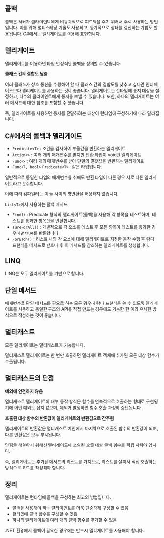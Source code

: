 ## 콜백

콜백은 서버가 클라이언트에게 비동기적으로 피드백을 주기 위해서 주로 사용하는 방법입니다.
이를 위해 멀티스레딩 기술도 사용되고, 동기적으로 상태를 갱신하는 기법도 할용됩니다.
C#에서는 델리게이트를 이용해 표현합니다.

## 델리게이트

델리게이트를 이용하면 타입 안정적인 콜백을 정의할 수 있습니다.

**클래스 간의 결합도 낮춤**

여러 클래스가 상호 통신을 수행해야 할 때 클래스 간의 결합도를 낮추고 싶다면 인터페이스보다 델리케이트를 사용하는 것이 좋습니다.
델리게이트는 런타임에 통지 대상을 설정하고, 다수의 클라이언트에게 통지를 보낼 수 있습니다.
또한, 하나의 델리게이트는 여러 메서드에 대한 참조를 포함할 수 있습니다.

죽, 델리게이트를 사용하면 통지를 전달하려는 대상이 런타임에 구성하기에 따라 달라집니다.

## C#에서의 콜백과 델리게이트

- `Predicate<T>` : 조건을 검사하여 부울값을 반환하는 델리게이트
- `Action<>` :  여러 개의 매개변수를 받지만 반환 타입이 void인 델리게이트
- `Func<>` : 여러 개의 매개변수를 받아 단일의 결괏값을 반환하는 델리게이트
- `Func<T, bool>` `Predicate<T>` : 같은 타입입니다.

일반적으로 동일한 타입의 매개변수를 취해도 반환 타입이 다른 경우 서로 다른 델리게이트라고 간주합니다.

이에 따라 컴파일러는 이 둘 사이의 형변환을 허용하지 않습니다.

`List<T>`에서 사용하는 콜백 메서드

- `Find()` : Predicate<int> 형식의 델리게이트(콜백)을 사용해 각 항목을 테스트하며, 테스트를 통과한 항목만을 반환합니다.
- `TureForAll()` : 개별적으로 각 요소를 테스트 후 모든 항목이 테스트를 통과한 경우에만 true를 반환합니다.
- `ForEach()` : 리스트 내의 각 요소에 대해 델리게이트로 지정한 동작 수행 후 람다 표현식을 메서드로 반호나 후 이 메서드를 참조하는 델리게이트를 생성합니다.

## LINQ

LINQ는 모두 델리게이트를 기반으로 합니다. 

## 단일 메서드

매개변수로 단일 메서드를 필요로 하는 모든 경우에 람다 표현식을 쓸 수 있도록 델리게이트를 사용하고 동일한 구조의 API를 직접 만드는 경우에도 가능한 한 이와 유사한 방식으로 작성하는 것이 좋습니다.

## 멀티캐스트

모든 델리게이트는 멀티캐스트가 가능합니다.

멀티캐스트 델리게이트는 한 번만 호출하면 델리게이트 객체에 추가된 모든 대상 함수가 호출됩니다.

## 멀티캐스트의 단점

**예외에 안전하지 않음**

멀티캐스트 델리게이트의 내부 동작 방식은 함수를 연속적으로 호출하는 형태로 구현됭기에 어떤 예외도 잡지 않으며, 예외가 발생하면 함수 호출 과정이 중단됩니다.

**호출된 대상 함수의 반환값이 델리게이트의 반환값으로 간주됨**

델리게이트의 반환값은 멀티캐스트 체인에서 마지막으로 호출된 함수의 반환값이 되며, 다른 반환값은 모두 부시됩니다.

단점을 해결하기 위해선 델리게이트에 포함된 호출 대상 콜백 함수를 직접 다뤄야 합니다.

즉, 델리게이트는 추가된 메서드의 리스트를 가지므로, 리스트를 살펴서 직접 호출하는 방식으로 코드를 작성해야 합니다.

## 정리

델리게이트는 런타임에 콜백을 구성하는 최고의 방법입니다.

- 콜백을 사용해야 하는 클라이언트를 더욱 단순하게 구성할 수 있음
- 런타임에 콜백 함수를 구성할 수 있음
- 하나의 델리게이트에 여러 개의 콜백 함수를 추가할 수 있음

.NET 환경에서 콜백이 필요한 경우에는 반드시 델리게이트를 사용해야 합니다.
